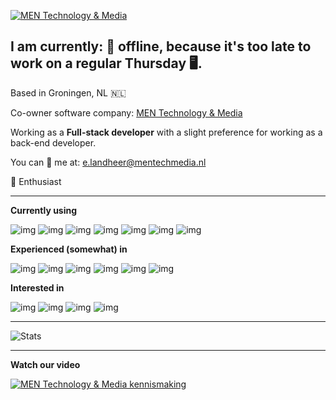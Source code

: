 [![MEN Technology & Media](https://mentechmedia.nl/assets/images/eric/github_banner.png)](https://mentechmedia.nl/ "MEN Banner")



## I am currently:  🔴 offline, because it's too late to work on a regular Thursday 🖥. 
Based in Groningen, NL 🇳🇱

Co-owner software company: [MEN Technology & Media](https://mentechmedia.nl/)

Working as a **Full-stack developer** with a slight preference for working as a back-end developer.

You can 📧 me at: e.landheer@mentechmedia.nl

🍎 Enthusiast
___
**Currently using**

![img](https://cdn.iconscout.com/icon/free/png-64/laravel-226015.png)
![img](https://cdn.iconscout.com/icon/free/png-64/vuejs-1175052.png)
![img](https://cdn.iconscout.com/icon/free/png-64/flutter-2038877-1720090.png)
![img](https://cdn.iconscout.com/icon/free/png-64/html5-40-1175193.png)
![img](https://cdn.iconscout.com/icon/free/png-64/mysql-19-1174939.png)
![img](https://cdn.iconscout.com/icon/free/png-64/phpstorm-3-1175123.png)
![img](https://cdn.iconscout.com/icon/free/png-64/adobe-xd-1607248-1361791.png)

**Experienced (somewhat) in**

![img](https://cdn.iconscout.com/icon/free/png-64/angular-2752246-2285063.png)
![img](https://cdn.iconscout.com/icon/free/png-64/java-60-1174953.png)
![img](https://cdn.iconscout.com/icon/free/png-64/python-2752092-2284909.png)
![img](https://cdn.iconscout.com/icon/free/png-64/c-sharp-1-569575.png)
![img](https://cdn.iconscout.com/icon/free/png-64/unity-2749374-2284764.png)
![img](https://cdn.iconscout.com/icon/free/png-64/adobe-photoshop-2522533-2132721.png)

**Interested in**

![img](https://cdn.iconscout.com/icon/free/png-64/docker-11-1175228.png)
![img](https://cdn.iconscout.com/icon/free/png-64/adobe-premiere-pro-2522527-2132715.png)
![img](https://cdn.iconscout.com/icon/free/png-64/redis-3-1175053.png)
![img](https://cdn.iconscout.com/icon/free/png-64/mongodb-226029.png)

___


![Stats](https://github-readme-stats.vercel.app/api?username=elandlord&count_private=true&include_all_commits=true)

___
**Watch our video**

[![MEN Technology & Media kennismaking](https://i.vimeocdn.com/video/892424869_640.jpg)](https://vimeo.com/418002570 "MEN Kennismaking")




